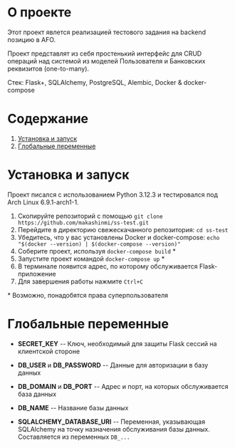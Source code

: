 # О проекте
Этот проект явлется реализацией тестового задания на backend позицию в AFO.

Проект представлят из себя простенький интерфейс для CRUD операций над системой из моделей Пользователя и Банковских реквизитов (one-to-many).

Стек: Flask+, SQLAlchemy, PostgreSQL, Alembic, Docker & docker-compose

# Содержание
1. [Установка и запуск](#установка-и-запуск)
2. [Глобальные переменные](#глобальные-переменные)

# Установка и запуск
Проект писался с использованием Python 3.12.3 и тестировался под Arch Linux 6.9.1-arch1-1.

1. Скопируйте репозиторий с помощью `git clone https://github.com/makashinmi/ss-test.git`
2. Перейдите в директорию свежескачанного репозитория: `cd ss-test`
3. Убедитесь, что у вас установлены Docker и docker-compose: `echo "$(docker --version) | $(docker-compose --version)"`
4. Соберите проект, используя `docker-compose build` \* 
5. Запустите проект командой `docker-compose up` \*
6. В терминале появится адрес, по которому обслуживается Flask-приложение
7. Для завершения работы нажмите `Ctrl+C`

\* Возможно, понадобятся права суперпользователя

# Глобальные переменные
- **SECRET_KEY** -- Ключ, необходимый для защиты Flask сессий на клиентской стороне

- **DB_USER** и **DB_PASSWORD** -- Данные для авторизации в базу данных
- **DB_DOMAIN** и **DB_PORT** -- Адрес и порт, на которых обслуживается база данных
- **DB_NAME** -- Название базы данных

- **SQLALCHEMY_DATABASE_URI** -- Переменная, указывающая SQLAlchemy на точку назначения обслуживания базы данных. Составляется из переменных `DB_...`

